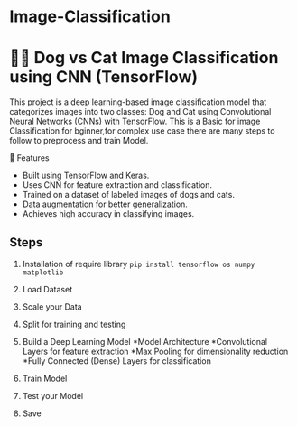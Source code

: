 # Image-Classification
# 🐶🐱 Dog vs Cat Image Classification using CNN (TensorFlow)
This project is a deep learning-based image classification model that categorizes images into two classes: Dog and Cat using Convolutional Neural Networks (CNNs) with TensorFlow.
This is a Basic for image Classification for bginner,for complex use case there are many steps to follow to preprocess and train Model.
 
📌 Features
* Built using TensorFlow and Keras.
* Uses CNN for feature extraction and classification.
* Trained on a dataset of labeled images of dogs and cats.
* Data augmentation for better generalization.
* Achieves high accuracy in classifying images.

## Steps 
1. Installation of require library
    ```pip install tensorflow os numpy matplotlib ```

2. Load Dataset
3. Scale your Data
4. Split for training and testing
5. Build a Deep Learning Model
    *Model Architecture
    *Convolutional Layers for feature extraction
    *Max Pooling for dimensionality reduction
    *Fully Connected (Dense) Layers for classification
6. Train Model
7. Test your Model
8. Save
